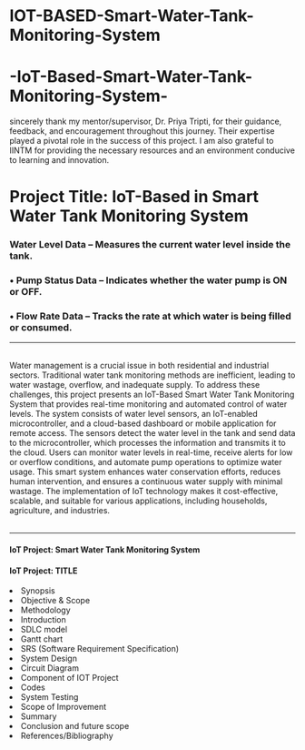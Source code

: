 # IOT-BASED-Smart-Water-Tank-Monitoring-System
# -IoT-Based-Smart-Water-Tank-Monitoring-System-
 sincerely thank my mentor/supervisor, Dr. Priya Tripti, for their guidance, feedback, and  encouragement throughout this journey. Their expertise played a pivotal role in the success of  this project. I am also grateful to IINTM for providing the necessary resources and an  environment conducive to learning and innovation.
 
<h1>Project Title: IoT-Based in Smart Water Tank Monitoring System</h1> 
<h3>Water Level Data – Measures the current water level inside the tank.</h3>
<h3>• Pump Status Data – Indicates whether the water pump is ON or OFF.</h3>
<h3>• Flow Rate Data – Tracks the rate at which water is being filled or consumed.</h3>
<hr>
<br>
Water management is a crucial issue in both residential and industrial sectors. Traditional water 
tank monitoring methods are inefficient, leading to water wastage, overflow, and inadequate 
supply. To address these challenges, this project presents an IoT-Based Smart Water Tank 
Monitoring System that provides real-time monitoring and automated control of water levels. 
The system consists of water level sensors, an IoT-enabled microcontroller, and a cloud-based 
dashboard or mobile application for remote access. The sensors detect the water level in the 
tank and send data to the microcontroller, which processes the information and transmits it to 
the cloud. Users can monitor water levels in real-time, receive alerts for low or overflow 
conditions, and automate pump operations to optimize water usage. 
This smart system enhances water conservation efforts, reduces human intervention, and 
ensures a continuous water supply with minimal wastage. The implementation of IoT 
technology makes it cost-effective, scalable, and suitable for various applications, including 
households, agriculture, and industries.
<br>
<br>
<hr>
<h4>IoT Project: Smart Water Tank Monitoring System</h4>
<h4>IoT Project: TITLE</h4>
<li>Synopsis</li>
<li>Objective & Scope</li>
<li>Methodology</li>
<li>Introduction </li>
<li>SDLC model</li>
<li>Gantt chart</li>
<li>SRS (Software Requirement Specification)</li>
<li>System Design</li>
<li>Circuit Diagram</li>
<li>Component of  IOT  Project</li>
<li>Codes</li>
<li>System Testing</li>
<li>Scope of Improvement</li>
<li>Summary</li>
<li>Conclusion and future scope</li>
<li>References/Bibliography</li>
